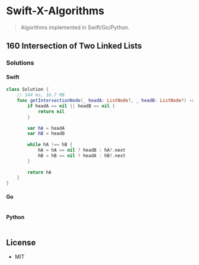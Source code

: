 # Swift-X-Algorithms

> Algorithms implemented in Swift/Go/Python.

## 160 Intersection of Two Linked Lists

### Solutions

#### Swift

```swift
class Solution {
    // 344 ms, 16.7 MB
    func getIntersectionNode(_ headA: ListNode?, _ headB: ListNode?) -> ListNode? {
        if headA == nil || headB == nil {
            return nil
        }
        
        var hA = headA
        var hB = headB
        
        while hA !== hB {
            hA = hA == nil ? headB : hA?.next
            hB = hB == nil ? headA : hB?.next
        }
        
        return hA
    }
}
```

#### Go

```go
```

#### Python

```python
```

## License

- MIT
